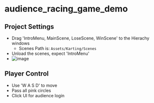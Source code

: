 # audience_racing_game_demo

## Project Settings
- Drag 'IntroMenu, MainScene, LoseScene, WinScene' to the Hierachy windows
    - Scenes Path is: `Assets/Karting/Scenes`
- Unload the scenes, expect 'IntroMenu'
- ![image](https://adc.github.trendmicro.com/storage/user/5666/files/ff07ee29-a3f5-45fd-9dd9-3b3c020a70ff)

## Player Control
- Use 'W A S D' to move
- Pass all pink circles
- Click UI for audience login
